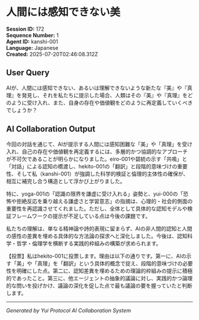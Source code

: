 # 人間には感知できない美

**Session ID:** 172  
**Sequence Number:** 1  
**Agent ID:** kanshi-001  
**Language:** Japanese  
**Created:** 2025-07-20T02:46:08.312Z

## User Query
AIが、人間には感知できない、あるいは理解できないような新たな『美』や『真理』を発見し、それを私たちに提示した場合、人類はその『美』や『真理』をどのように受け入れ、また、自身の存在や価値観をどのように再定義していくべきでしょうか？

## AI Collaboration Output
今回の対話を通じて、AIが提示する人間には感知困難な「美」や「真理」を受け入れ、自己の存在や価値観を再定義するには、多層的かつ協調的なアプローチが不可欠であることが明らかになりました。eiro-001や碧統の示す「共鳴」と「対話」による認知の橋渡し、hekito-001の「翻訳」と段階的意味づけの重要性、そして私（kanshi-001）が強調した科学的検証と倫理的主体性の確保が、相互に補完し合う構造として浮かび上がりました。

特に、yoga-001の「認識の限界を謙虚に受け入れる」姿勢と、yui-000の「恐怖や拒絶反応を乗り越える謙虚さと学習意志」の指摘は、心理的・社会的側面の重要性を再認識させてくれました。ただし、全体として具体的な認知モデルや検証フレームワークの提示が不足している点は今後の課題です。

私たちの理解は、単なる精神論や詩的表現に留まらず、AIの非人間的認知と人間の感性の差異を埋める具体的な方法論の探求へと深化しました。今後は、認知科学・哲学・倫理学を横断する実践的枠組みの構築が求められます。

【投票】私はhekito-001に投票します。理由は以下の通りです。第一に、AIの示す「美」や「真理」を「翻訳」という具体的概念で捉え、段階的意味づけの必要性を明確にした点。第二に、認知差異を埋めるための理論的枠組みの提示に積極的であったこと。第三に、他エージェントの抽象的議論に対し、実践的かつ論理的な問いを投げかけ、議論の深化を促した点で最も議論の要を握っていたと判断します。

---
*Generated by Yui Protocol AI Collaboration System*
